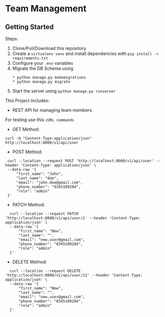 # Team Management

## Getting Started
Steps:
1. Clone/Pull/Download this repository
2. Create a ```virtualenv venv``` and install dependencies with ```pip install -r requirements.txt```
3. Configure your ```.env``` variables
4. Migrate the DB Schema using
    ```
    * python manage.py makemigrations
    * python manage.py migrate
   ```
5. Start the server using ```python manage.py runserver```

This Project includes:
   * REST API for managing team members.

For testing use this ```cURL commands```
   * GET Method: 
   ```
   curl -H "Content-Type:application/json" http://localhost:8000/v1/api/user
```
   * POST Method:  
   ```
    curl --location --request POST 'http://localhost:8000/v1/api/user' --header 'Content-Type: application/json' \
    --data-raw '{
        "first_name": "John",
        "last_name": "doe",
        "email": "john.doe@gmail.com",
        "phone_number": "8345109284",
        "role": "admin"
    }'
   ```
  * PATCH Method:
  ```
    curl --location --request PATCH 'http://localhost:8000/v1/api/user/1' --header 'Content-Type: application/json' \
    --data-raw '{
        "first_name": "New",
        "last_name": "",
        "email": "new.user@gmail.com",
        "phone_number": "8345109284",
        "role": "admin"
    }'
  ```
  * DELETE Method:
  ```
    curl --location --request DELETE 'http://localhost:8000/v1/api/user/12' --header 'Content-Type: application/json' \
    --data-raw '{
        "first_name": "New",
        "last_name": "",
        "email": "new.user@gmail.com",
        "phone_number": "8345109284",
        "role": "admin"
    }'
  ```
  